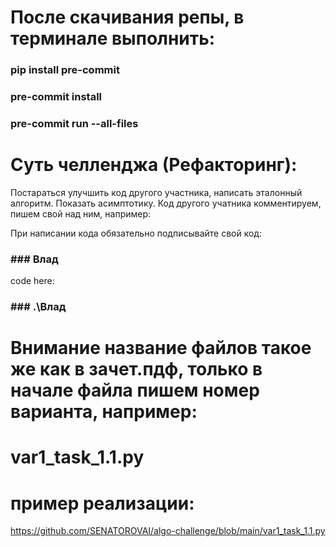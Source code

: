 # После скачивания репы, в терминале выполнить:
### pip install pre-commit
### pre-commit install
### pre-commit run --all-files

# Суть челленджа (Рефакторинг):
Постараться улучшить код другого участника, написать эталонный алгоритм. Показать асимптотику. Код другого учатника комментируем, пишем свой над ним, например:

При написании кода обязательно подписывайте свой код:
### \#\#\# Влад
code here:
### \#\#\# .\Влад


# Внимание название файлов такое же как в зачет.пдф, только в начале файла пишем номер варианта, например:
# var1_task_1.1.py

# пример реализации:
https://github.com/SENATOROVAI/algo-challenge/blob/main/var1_task_1.1.py
